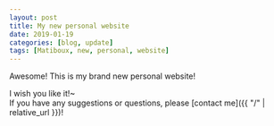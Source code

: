 ```yaml
---
layout: post
title: My new personal website
date: 2019-01-19
categories: [blog, update]
tags: [Matiboux, new, personal, website]
---
```


Awesome! This is my brand new personal website!

I wish you like it!~  
If you have any suggestions or questions, please [contact me]({{ "/" | relative_url }})!
